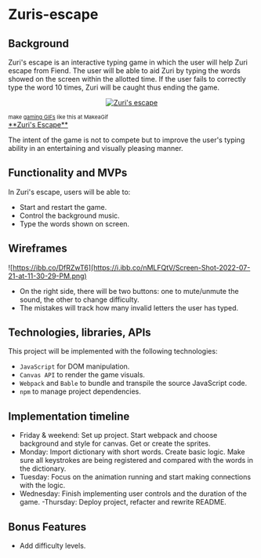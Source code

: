# Zuris-escape

## Background
Zuri's escape is an interactive typing game in which the user will help Zuri escape from Fiend. The user will be able to aid Zuri by typing the words showed on the screen within the allotted time. If the user fails to correctly type the word 10 times, Zuri will be caught thus ending the game.
<p align="center">
<a href="/gif/zuris-escape-eGIJ7E" title="Zuri's escape"><img src="https://i.makeagif.com/media/7-28-2022/eGIJ7E.gif" alt="Zuri's escape"></a><div style="font-size:11px;">make <a href="/" title="make a gif">gaming GIFs</a> like this at MakeaGif</div>
<a href="https://leonel040792.github.io/Zuris-escape/" target="_blank">**Zuri's Escape**</a>
</p>

The intent of the game is not to compete but to improve the user's typing ability in an entertaining and visually pleasing manner.

## Functionality and MVPs

In Zuri's escape, users will be able to:

  - Start and restart the game.
  - Control the background music.
  - Type the words shown on screen.
  
  

## Wireframes

![https://ibb.co/DfRZwT6](https://i.ibb.co/nMLFQtV/Screen-Shot-2022-07-21-at-11-30-29-PM.png)

  - On the right side, there will be two buttons: one to mute/unmute the sound, the other to change difficulty.
  - The mistakes will track how many invalid letters the user has typed.

## Technologies, libraries, APIs

This project will be implemented with the following technologies:
  - ```JavaScript``` for DOM manipulation.
  - ```Canvas API``` to render the game visuals.
  - ```Webpack``` and ```Bable``` to bundle and transpile the source JavaScript code.
  - ```npm``` to manage project dependencies.
  

## Implementation timeline

  - Friday & weekend: Set up project. Start webpack and choose background and style for canvas. Get or create the sprites.
  - Monday: Import dictionary with short words. Create basic logic. Make sure all keystrokes are being registered and compared with the words in the dictionary.
  - Tuesday: Focus on the animation running and start making connections with the logic.
  - Wednesday: Finish implementing user controls and the duration of the game.
  -Thursday: Deploy project, refacter and rewrite README.
  
## Bonus Features
  - Add difficulty levels.
